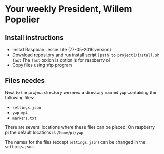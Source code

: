 # Your weekly President, Willem Popelier

## Install instructions

* Install Raspbian Jessie Lite (27-05-2016 version)
* Download repository and run install script `[path to project]/install.sh fast` The `fast` option is option is for raspberry pi
* Copy files using sftp program

## Files needes

Next to the project directory we need a directory named `ywp` containing the following files:

* `settings.json`
* `ywp.mp4`
* `markers.txt`

There are several locations where these files can be placed. On raspberry pi the default locations is `/home/pi/ywp`

The names for the files (except `settings.json`) can be changed in the `settings.json`
